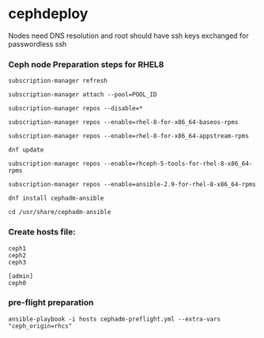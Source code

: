 # cephdeploy 

Nodes need DNS resolution and root should have ssh keys exchanged for passwordless ssh

### Ceph node Preparation steps for RHEL8

```
subscription-manager refresh

subscription-manager attach --pool=POOL_ID

subscription-manager repos --disable=*

subscription-manager repos --enable=rhel-8-for-x86_64-baseos-rpms

subscription-manager repos --enable=rhel-8-for-x86_64-appstream-rpms

dnf update

subscription-manager repos --enable=rhceph-5-tools-for-rhel-8-x86_64-rpms

subscription-manager repos --enable=ansible-2.9-for-rhel-8-x86_64-rpms

dnf install cephadm-ansible

cd /usr/share/cephadm-ansible
```
### Create hosts file:

```
ceph1 
ceph2 
ceph3
 
[admin] 
ceph0
```

### pre-flight preparation
```
ansible-playbook -i hosts cephadm-preflight.yml --extra-vars "ceph_origin=rhcs"
```
